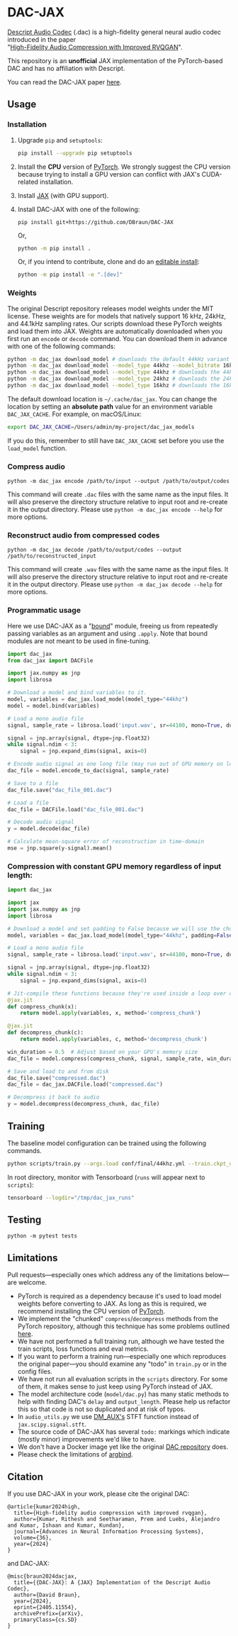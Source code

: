 # DAC-JAX

[Descript Audio Codec](https://github.com/descriptinc/descript-audio-codec) (.dac) is a high-fidelity general neural audio codec introduced in the paper  
"[High-Fidelity Audio Compression with Improved RVQGAN](https://arxiv.org/abs/2306.06546)".

This repository is an **unofficial** JAX implementation of the PyTorch-based DAC and has no affiliation with Descript.

You can read the DAC-JAX paper [here](https://arxiv.org/abs/2405.11554).

## Usage

### Installation

1. Upgrade `pip` and `setuptools`:
    ```bash
    pip install --upgrade pip setuptools
    ```

2. Install the **CPU** version of [PyTorch](https://pytorch.org/). We strongly suggest the CPU version because trying to install a GPU version can conflict with JAX's CUDA-related installation.

3. Install [JAX](https://jax.readthedocs.io/en/latest/installation.html) (with GPU support).

4. Install DAC-JAX with one of the following:

    <!-- ```
    python -m pip install dac-jax
    ```
    OR -->
    
    ```
    pip install git+https://github.com/DBraun/DAC-JAX
    ```
    
    Or,
    
    ```bash
    python -m pip install .
    ```
    
    Or, if you intend to contribute, clone and do an [editable install](https://pip.pypa.io/en/stable/topics/local-project-installs/#editable-installs):
    ```bash
    python -m pip install -e ".[dev]"
    ```

### Weights
The original Descript repository releases model weights under the MIT license. These weights are for models that natively support 16 kHz, 24kHz, and 44.1kHz sampling rates. Our scripts download these PyTorch weights and load them into JAX.
Weights are automatically downloaded when you first run an `encode` or `decode` command. You can download them in advance with one of the following commands:
```bash
python -m dac_jax download_model # downloads the default 44kHz variant
python -m dac_jax download_model --model_type 44khz --model_bitrate 16kbps # downloads the 44kHz 16 kbps variant
python -m dac_jax download_model --model_type 44khz # downloads the 44kHz variant
python -m dac_jax download_model --model_type 24khz # downloads the 24kHz variant
python -m dac_jax download_model --model_type 16khz # downloads the 16kHz variant
```

The default download location is `~/.cache/dac_jax`. You can change the location by setting an **absolute path** value for an environment variable `DAC_JAX_CACHE`. For example, on macOS/Linux:
```bash
export DAC_JAX_CACHE=/Users/admin/my-project/dac_jax_models
```

If you do this, remember to still have `DAC_JAX_CACHE` set before you use the `load_model` function.

### Compress audio
```
python -m dac_jax encode /path/to/input --output /path/to/output/codes
```

This command will create `.dac` files with the same name as the input files.
It will also preserve the directory structure relative to input root and
re-create it in the output directory. Please use `python -m dac_jax encode --help`
for more options.

### Reconstruct audio from compressed codes
```
python -m dac_jax decode /path/to/output/codes --output /path/to/reconstructed_input
```

This command will create `.wav` files with the same name as the input files.
It will also preserve the directory structure relative to input root and
re-create it in the output directory. Please use `python -m dac_jax decode --help`
for more options.

### Programmatic usage

Here we use DAC-JAX as a "[bound](https://flax.readthedocs.io/en/latest/developer_notes/module_lifecycle.html#bind)" module, freeing us from repeatedly passing variables as an argument and using `.apply`. Note that bound modules are not meant to be used in fine-tuning.

```python
import dac_jax
from dac_jax import DACFile

import jax.numpy as jnp
import librosa

# Download a model and bind variables to it.
model, variables = dac_jax.load_model(model_type="44khz")
model = model.bind(variables)

# Load a mono audio file
signal, sample_rate = librosa.load('input.wav', sr=44100, mono=True, duration=.5)

signal = jnp.array(signal, dtype=jnp.float32)
while signal.ndim < 3:
    signal = jnp.expand_dims(signal, axis=0)

# Encode audio signal as one long file (may run out of GPU memory on long files)
dac_file = model.encode_to_dac(signal, sample_rate)

# Save to a file
dac_file.save("dac_file_001.dac")

# Load a file
dac_file = DACFile.load("dac_file_001.dac")

# Decode audio signal
y = model.decode(dac_file)

# Calculate mean-square error of reconstruction in time-domain
mse = jnp.square(y-signal).mean()
```

### Compression with constant GPU memory regardless of input length:

```python
import dac_jax

import jax
import jax.numpy as jnp
import librosa

# Download a model and set padding to False because we will use the chunk functions.
model, variables = dac_jax.load_model(model_type="44khz", padding=False)

# Load a mono audio file
signal, sample_rate = librosa.load('input.wav', sr=44100, mono=True, duration=.5)

signal = jnp.array(signal, dtype=jnp.float32)
while signal.ndim < 3:
    signal = jnp.expand_dims(signal, axis=0)

# Jit-compile these functions because they're used inside a loop over chunks.
@jax.jit
def compress_chunk(x):
    return model.apply(variables, x, method='compress_chunk')

@jax.jit
def decompress_chunk(c):
    return model.apply(variables, c, method='decompress_chunk')

win_duration = 0.5  # Adjust based on your GPU's memory size
dac_file = model.compress(compress_chunk, signal, sample_rate, win_duration=win_duration)

# Save and load to and from disk
dac_file.save("compressed.dac")
dac_file = dac_jax.DACFile.load("compressed.dac")

# Decompress it back to audio
y = model.decompress(decompress_chunk, dac_file)
```

## Training
The baseline model configuration can be trained using the following commands.

```bash
python scripts/train.py --args.load conf/final/44khz.yml --train.ckpt_dir="/tmp/dac_jax_runs"
```

In root directory, monitor with Tensorboard (`runs` will appear next to `scripts`):
```bash
tensorboard --logdir="/tmp/dac_jax_runs"
```

## Testing

```
python -m pytest tests
```

## Limitations

Pull requests—especially ones which address any of the limitations below—are welcome.

* PyTorch is required as a dependency because it's used to load model weights before converting to JAX. As long as this is required, we recommend installing the CPU version of [PyTorch](https://pytorch.org/get-started/locally/).
* We implement the "chunked" `compress`/`decompress` methods from the PyTorch repository, although this technique has some problems outlined [here](https://github.com/descriptinc/descript-audio-codec/issues/39).
* We have not performed a full training run, although we have tested the train scripts, loss functions and eval metrics.
* If you want to perform a training run—especially one which reproduces the original paper—you should examine any "todo" in `train.py` or in the config files.
* We have not run all evaluation scripts in the `scripts` directory. For some of them, it makes sense to just keep using PyTorch instead of JAX.
* The model architecture code (`model/dac.py`) has many static methods to help with finding DAC's `delay` and `output_length`. Please help us refactor this so that code is not so duplicated and at risk of typos.
* In `audio_utils.py` we use [DM_AUX's](https://github.com/google-deepmind/dm_aux) STFT function instead of `jax.scipy.signal.stft`.
* The source code of DAC-JAX has several `todo:` markings which indicate (mostly minor) improvements we'd like to have.
* We don't have a Docker image yet like the original [DAC repository](https://github.com/descriptinc/descript-audio-codec) does.
* Please check the limitations of [argbind](https://github.com/pseeth/argbind?tab=readme-ov-file#limitations-and-known-issues).

## Citation

If you use DAC-JAX in your work, please cite the original DAC:

```
@article{kumar2024high,
  title={High-fidelity audio compression with improved rvqgan},
  author={Kumar, Rithesh and Seetharaman, Prem and Luebs, Alejandro and Kumar, Ishaan and Kumar, Kundan},
  journal={Advances in Neural Information Processing Systems},
  volume={36},
  year={2024}
}
```

and DAC-JAX:

```
@misc{braun2024dacjax,
  title={{DAC-JAX}: A {JAX} Implementation of the Descript Audio Codec}, 
  author={David Braun},
  year={2024},
  eprint={2405.11554},
  archivePrefix={arXiv},
  primaryClass={cs.SD}
}
```

